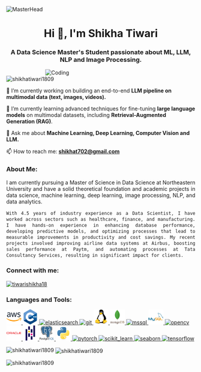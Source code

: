 
![MasterHead](https://media.licdn.com/dms/image/v2/D4E16AQEccOtSTDk3Aw/profile-displaybackgroundimage-shrink_350_1400/profile-displaybackgroundimage-shrink_350_1400/0/1720773529066?e=1732147200&v=beta&t=MhAYMDIwi7onyLxhy1zc95PqO4LEDbGwJxuC_MgoR7s)
<h1 align="center">Hi 👋, I'm Shikha Tiwari</h1>
<h3 align="center">A Data Science Master's Student passionate about ML, LLM, NLP and Image Processing.</h3>
<img align="right" alt="Coding" width="400" src="https://bedatasolutions.com/wp-content/uploads/2023/02/datascience.gif">

<p align="left"> <img src="https://komarev.com/ghpvc/?username=shikhatiwari1809&label=Profile%20views&color=0e75b6&style=flat" alt="shikhatiwari1809" /> </p>

🔭 I’m currently working on building an end-to-end **LLM pipeline on multimodal data (text, images, videos).**
  
🌱 I’m currently learning advanced techniques for fine-tuning **large language models** on multimodal datasets, including **Retrieval-Augmented Generation (RAG)**.
  
💬 Ask me about **Machine Learning, Deep Learning, Computer Vision and LLM.**
  
📫 How to reach me: **shikhat702@gmail.com**

<h3 align="left">About Me:</h3>
<div style="text-align: justify;">
    I am currently pursuing a Master of Science in Data Science at Northeastern University and have a solid theoretical foundation and academic projects in data science, machine learning, deep learning, image processing, NLP, and data analytics.

    With 4.5 years of industry experience as a Data Scientist, I have worked across sectors such as healthcare, finance, and manufacturing. I have hands-on experience in enhancing database performance, developing predictive models, and optimizing processes that lead to measurable improvements in productivity and cost savings. My recent projects involved improving airline data systems at Airbus, boosting sales performance at Paytm, and automating processes at Tata Consultancy Services, resulting in significant impact for clients.
</div>
<h3 align="left">Connect with me:</h3>
<p align="left">
<a href="https://linkedin.com/in/tiwarishikha18" target="blank"><img align="center" src="https://raw.githubusercontent.com/rahuldkjain/github-profile-readme-generator/master/src/images/icons/Social/linked-in-alt.svg" alt="tiwarishikha18" height="30" width="40" /></a>
</p>

<h3 align="left">Languages and Tools:</h3>
<p align="left"> <a href="https://aws.amazon.com" target="_blank" rel="noreferrer"> <img src="https://raw.githubusercontent.com/devicons/devicon/master/icons/amazonwebservices/amazonwebservices-original-wordmark.svg" alt="aws" width="40" height="40"/> </a> <a href="https://www.w3schools.com/cpp/" target="_blank" rel="noreferrer"> <img src="https://raw.githubusercontent.com/devicons/devicon/master/icons/cplusplus/cplusplus-original.svg" alt="cplusplus" width="40" height="40"/> </a> <a href="https://www.elastic.co" target="_blank" rel="noreferrer"> <img src="https://www.vectorlogo.zone/logos/elastic/elastic-icon.svg" alt="elasticsearch" width="40" height="40"/> </a> <a href="https://git-scm.com/" target="_blank" rel="noreferrer"> <img src="https://www.vectorlogo.zone/logos/git-scm/git-scm-icon.svg" alt="git" width="40" height="40"/> </a> <a href="https://www.linux.org/" target="_blank" rel="noreferrer"> <img src="https://raw.githubusercontent.com/devicons/devicon/master/icons/linux/linux-original.svg" alt="linux" width="40" height="40"/> </a> <a href="https://www.mongodb.com/" target="_blank" rel="noreferrer"> <img src="https://raw.githubusercontent.com/devicons/devicon/master/icons/mongodb/mongodb-original-wordmark.svg" alt="mongodb" width="40" height="40"/> </a> <a href="https://www.microsoft.com/en-us/sql-server" target="_blank" rel="noreferrer"> <img src="https://www.svgrepo.com/show/303229/microsoft-sql-server-logo.svg" alt="mssql" width="40" height="40"/> </a> <a href="https://www.mysql.com/" target="_blank" rel="noreferrer"> <img src="https://raw.githubusercontent.com/devicons/devicon/master/icons/mysql/mysql-original-wordmark.svg" alt="mysql" width="40" height="40"/> </a> <a href="https://opencv.org/" target="_blank" rel="noreferrer"> <img src="https://www.vectorlogo.zone/logos/opencv/opencv-icon.svg" alt="opencv" width="40" height="40"/> </a> <a href="https://www.oracle.com/" target="_blank" rel="noreferrer"> <img src="https://raw.githubusercontent.com/devicons/devicon/master/icons/oracle/oracle-original.svg" alt="oracle" width="40" height="40"/> </a> <a href="https://pandas.pydata.org/" target="_blank" rel="noreferrer"> <img src="https://raw.githubusercontent.com/devicons/devicon/2ae2a900d2f041da66e950e4d48052658d850630/icons/pandas/pandas-original.svg" alt="pandas" width="40" height="40"/> </a> <a href="https://www.postgresql.org" target="_blank" rel="noreferrer"> <img src="https://raw.githubusercontent.com/devicons/devicon/master/icons/postgresql/postgresql-original-wordmark.svg" alt="postgresql" width="40" height="40"/> </a> <a href="https://www.python.org" target="_blank" rel="noreferrer"> <img src="https://raw.githubusercontent.com/devicons/devicon/master/icons/python/python-original.svg" alt="python" width="40" height="40"/> </a> <a href="https://pytorch.org/" target="_blank" rel="noreferrer"> <img src="https://www.vectorlogo.zone/logos/pytorch/pytorch-icon.svg" alt="pytorch" width="40" height="40"/> </a> <a href="https://scikit-learn.org/" target="_blank" rel="noreferrer"> <img src="https://upload.wikimedia.org/wikipedia/commons/0/05/Scikit_learn_logo_small.svg" alt="scikit_learn" width="40" height="40"/> </a> <a href="https://seaborn.pydata.org/" target="_blank" rel="noreferrer"> <img src="https://seaborn.pydata.org/_images/logo-mark-lightbg.svg" alt="seaborn" width="40" height="40"/> </a> <a href="https://www.tensorflow.org" target="_blank" rel="noreferrer"> <img src="https://www.vectorlogo.zone/logos/tensorflow/tensorflow-icon.svg" alt="tensorflow" width="40" height="40"/> </a> </p>

<p><img align="left" src="https://github-readme-stats.vercel.app/api/top-langs?username=shikhatiwari1809&show_icons=true&locale=en&layout=compact" alt="shikhatiwari1809" /></p>

<p>&nbsp;<img align="center" src="https://github-readme-stats.vercel.app/api?username=shikhatiwari1809&show_icons=true&locale=en" alt="shikhatiwari1809" /></p>

<p><img align="center" src="https://github-readme-streak-stats.herokuapp.com/?user=shikhatiwari1809&" alt="shikhatiwari1809" /></p>
